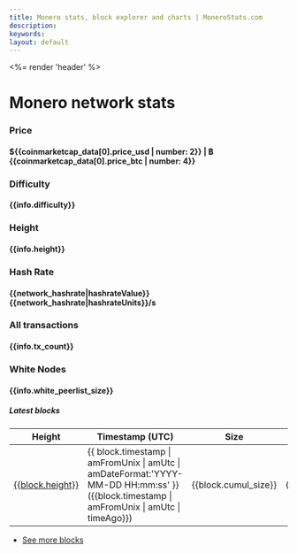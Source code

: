 ```yaml
---
title: Monero stats, block explorer and charts | MoneroStats.com
description:
keywords:
layout: default
---
```


<div ng-controller="MainCtl">

   <%= render 'header' %>

<div class="container">
   <noscript></noscript>
   <div class="row">
     <div class="col-xs-12">
        <h1>Monero network stats</h1>
     </div>
   </div>
  <div class="row">
   <div class="col-md-2 text-center">
      <div class="panel panel-primary">
         <div class="panel-heading">
            <h3 class="panel-title">Price</h3>
         </div>
         <div class="panel-body">
            <h4 data-bind="text: price">${{coinmarketcap_data[0].price_usd | number: 2}} | ฿{{coinmarketcap_data[0].price_btc | number: 4}}</h4>
         </div>
      </div>
   </div>
   <div class="col-md-2 text-center">
      <div class="panel panel-info">
         <div class="panel-heading">
            <h3 class="panel-title">Difficulty</h3>
         </div>
         <div class="panel-body">
            <h4 data-bind="text: difficulty">{{info.difficulty}}</h4>
         </div>
      </div>
   </div>
   <div class="col-md-2 text-center">
      <div class="panel panel-success">
         <div class="panel-heading">
            <h3 class="panel-title">Height</h3>
         </div>
         <div class="panel-body">
            <h4 data-bind="text: height">{{info.height}}</h4>
         </div>
      </div>
   </div>
   <div class="col-md-2 text-center">
      <div class="panel panel-danger">
         <div class="panel-heading">
            <h3 class="panel-title">Hash Rate</h3>
         </div>
         <div class="panel-body">
            <h4 data-bind="text: hashRate">{{network_hashrate|hashrateValue}} {{network_hashrate|hashrateUnits}}/s</h4>
         </div>
      </div>
   </div>
   <div class="col-md-2 text-center">
      <div class="panel panel-warning">
         <div class="panel-heading">
            <h3 class="panel-title">All transactions</h3>
         </div>
         <div class="panel-body">
            <h4 data-bind="text: emission">{{info.tx_count}}</h4>
         </div>
      </div>
   </div>
   <div class="col-md-2 text-center">
      <div class="panel panel-primary">
         <div class="panel-heading">
            <h3 class="panel-title">White Nodes</h3>
         </div>
         <div class="panel-body">
            <h4 data-bind="text: whiteNode">{{info.white_peerlist_size}}</h4>
         </div>
      </div>
   </div>
</div>

   <div class="row">
      <div class="col-md-12 topmargin">
            <h5>Latest blocks</h5>
               <section class="blockchain">
                  <table class="table">
                     <thead>
                        <tr>
                           <th>Height</th>
                           <th>Timestamp (UTC)</th>
                           <th class="text-center">Size</th>
                           <th class="text-center">Transactions</th>
                           <th>Hash</th>
                        </tr>
                     </thead>
                     <tbody>
                        <tr ng-repeat="block in blocks">
                           <td><a target="_self" href="/blockchain/block/?hash={{block.hash}}">{{block.height}}</a></td>
                           <td><span><span>{{ block.timestamp | amFromUnix | amUtc | amDateFormat:'YYYY-MM-DD HH:mm:ss' }}</span></span><span> (</span><span>{{block.timestamp | amFromUnix | amUtc | timeAgo}}</span><span>)</span></td>
                           <td class="text-center">{{block.cumul_size}}</td>
                           <td class="text-center">{{block.tx_count}}</td>
                           <td><a target="_self" href="/blockchain/block/?hash={{block.hash}}">{{block.hash}}</a></td>
                        </tr>
                     </tbody>
                  </table>
               </section>
                  <ul class="pager">
                     <li><a href="/blockchain/?height={{info.height - 31}}" title="monero blockchain explorer">See more blocks</a></li>
                  </ul>
         </div>
      </div>
   </div>
</div>
<!-- /.container -->

<script src="/js/scripts.js"></script>

<script src="/js/app.js"></script>